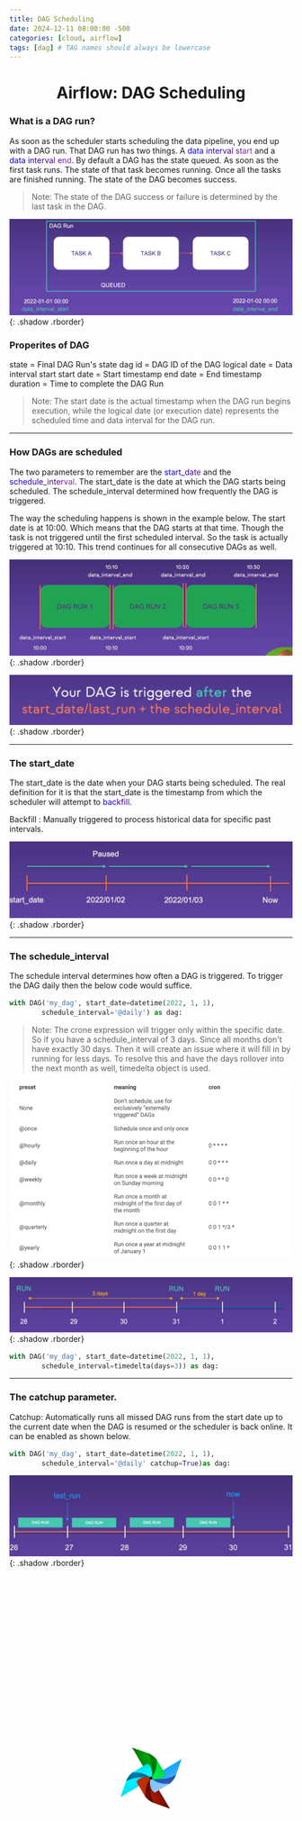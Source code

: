 ```yaml
---
title: DAG Scheduling
date: 2024-12-11 08:00:00 -500
categories: [cloud, airflow]
tags: [dag] # TAG names should always be lowercase
---
```

# <center>Airflow: DAG Scheduling</center>

### What is a DAG run?
As soon as the scheduler starts scheduling the data pipeline, you end up with a DAG run. That DAG run has two things. A <span class="rainbow-text">data interval start</span> and a <span class="rainbow-text">data interval end</span>. By default a DAG has the state queued. As soon as the first task runs. The state of that task becomes running. Once all the tasks are finished running. The state of the DAG becomes success.
> Note: The state of the DAG success or failure is determined by the last task in the DAG.

![image](https://github.com/Asfandyar-Khan-2022/asfandyarkhan.github.io/blob/main/images/dag_run.png?raw=true){: .shadow .rborder}

### Properites of DAG
state = Final DAG Run's state
dag id = DAG ID of the DAG
logical date = Data interval start
start date = Start timestamp
end date = End timestamp
duration = Time to complete the DAG Run

> Note: The start date is the actual timestamp when the DAG run begins execution, while the logical date (or execution date) represents the scheduled time and data interval for the DAG run.

---

### How DAGs are scheduled
The two parameters to remember are the <span class="rainbow-text">start_date</span> and the <span class="rainbow-text">schedule_interval</span>. The start_date is the date at which the DAG starts being scheduled. The schedule_interval determined how frequently the DAG is triggered. 

The way the scheduling happens is shown in the example below. The start date is at 10:00. Which means that the DAG starts at that time. Though the task is not triggered until the first scheduled interval. So the task is actually triggered at 10:10. This trend continues for all consecutive DAGs as well.

![image](https://github.com/Asfandyar-Khan-2022/asfandyarkhan.github.io/blob/main/images/dag_schedule_run.png?raw=true){: .shadow .rborder}

![image](https://github.com/Asfandyar-Khan-2022/asfandyarkhan.github.io/blob/main/images/dag_trigger.png?raw=true){: .shadow .rborder}

---

### The start_date

The start_date is the date when your DAG starts being scheduled. The real definition for it is that the start_date is the timestamp from which the scheduler will attempt to <span class="rainbow-text">backfill</span>.

 Backfill : Manually triggered to process historical data for specific past intervals. 

![image](https://github.com/Asfandyar-Khan-2022/asfandyarkhan.github.io/blob/main/images/dag_backfill.png?raw=true){: .shadow .rborder}

---

### The schedule_interval

The schedule interval determines how often a DAG is triggered. To trigger the DAG daily then the below code would suffice.

```python
with DAG('my_dag', start_date=datetime(2022, 1, 1),
        schedule_interval='@daily') as dag:
```
> Note: The crone expression will trigger only within the specific date. So if you have a schedule_interval of 3 days. Since all months don't have exactly 30 days. Then it will create an issue where it will fill in by running for less days. To resolve this and have the days rollover into the next month as well, timedelta object is used.

![image](https://github.com/Asfandyar-Khan-2022/asfandyarkhan.github.io/blob/main/images/crone_expression.png?raw=true){: .shadow .rborder}

![image](https://github.com/Asfandyar-Khan-2022/asfandyarkhan.github.io/blob/main/images/dag_timedelta.png?raw=true){: .shadow .rborder}

```python
with DAG('my_dag', start_date=datetime(2022, 1, 1),
        schedule_interval=timedelta(days=3)) as dag:
```
---

### The catchup parameter.
Catchup: Automatically runs all missed DAG runs from the start date up to the current date when the DAG is resumed or the scheduler is back online. It can be enabled as shown below.

```python
with DAG('my_dag', start_date=datetime(2022, 1, 1),
        schedule_interval='@daily' catchup=True)as dag:
```

![image](https://github.com/Asfandyar-Khan-2022/asfandyarkhan.github.io/blob/main/images/dag_catchup.png?raw=true){: .shadow .rborder}

<div class="logo-container">
        <img src="https://github.com/Asfandyar-Khan-2022/asfandyarkhan.github.io/blob/main/images/airflow.png?raw=tru" alt="Airflow Logo" class="spinning-logo">
    </div>

<style>
  .logo-container {
    display: flex;
    justify-content: center;
    align-items: center;
    height: 18vh;
  }

  .spinning-logo {
      width: 100px;
      height: 100px;
      animation: spin 4s linear infinite;
  }

  @keyframes spin {
      from {
          transform: rotate(0deg);
      }
      to {
          transform: rotate(360deg);
      }
  }

  .rborder {
    border-radius:15px;
  }

  @keyframes rainbow {
    0% { background-position: 0% 50%; }
    50% { background-position: 100% 50%; }
    100% { background-position: 0% 50%; }
  }

  .rainbow-text {
    background: linear-gradient(45deg, red, orange, yellow, green, blue, indigo, violet);
    background-size: 400% 400%;
    -webkit-background-clip: text;
    color: transparent;
    animation: rainbow 6s ease infinite;
  }
</style>